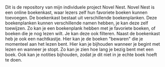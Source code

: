 Dit is de repository van mijn individuele project Novel Nest. Novel Nest is een online boekenkast, waar lezers zelf hun favoriete boeken kunnen toevoegen. 
De boekenkast bestaat uit verschillende boekenplanken. Deze boekenplanken kunnen verschillende namen hebben, je kan deze zelf toewijzen. 
Zo kan je een boekenplank hebben met je favoriete boeken, of boeken die je nog lezen wilt. Je kan deze ook filteren.
Naast de boekenkast heb je ook een nachtkastje. Hier kan je de boeken "bewaren" die je momenteel aan het lezen bent. Hier kan je bijhouden wanneer je begint met lezen en wanneer je 
stopt. Zo kan je zien hoe lang je bezig bent met een boek. Ook kan je notities bijhouden, zodat je dit niet in je echte boek hoeft te doen. 
